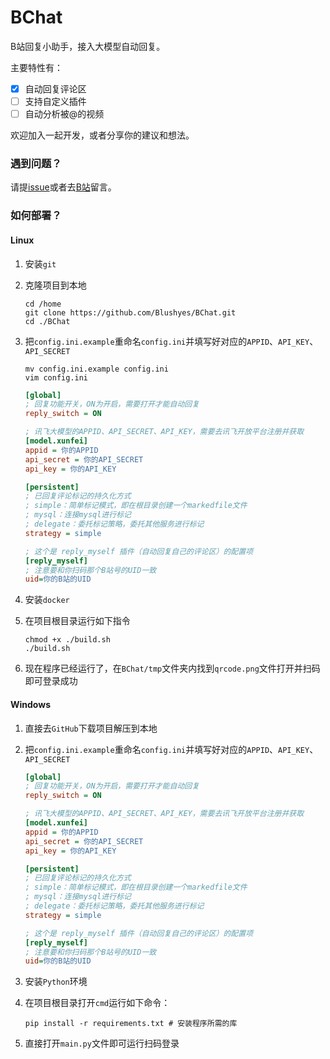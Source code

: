 # BChat

B站回复小助手，接入大模型自动回复。

主要特性有：

- [x] 自动回复评论区
- [ ] 支持自定义插件
- [ ] 自动分析被@的视频

欢迎加入一起开发，或者分享你的建议和想法。

### 遇到问题？

请提[issue](https://github.com/Blushyes/BChat/issues)或者去[B站](https://www.bilibili.com/video/BV1Y14y1i7Nn)留言。

### 如何部署？

#### Linux

1. 安装`git`
2. 克隆项目到本地

   ```shell
   cd /home
   git clone https://github.com/Blushyes/BChat.git
   cd ./BChat
   ```

3. 把`config.ini.example`重命名`config.ini`并填写好对应的`APPID`、`API_KEY`、`API_SECRET`

   ```shell
   mv config.ini.example config.ini
   vim config.ini
   ```
   ```ini
   [global]
   ; 回复功能开关，ON为开启，需要打开才能自动回复
   reply_switch = ON
   
   ; 讯飞大模型的APPID、API_SECRET、API_KEY，需要去讯飞开放平台注册并获取
   [model.xunfei]
   appid = 你的APPID
   api_secret = 你的API_SECRET
   api_key = 你的API_KEY
   
   [persistent]
   ; 已回复评论标记的持久化方式
   ; simple：简单标记模式，即在根目录创建一个markedfile文件
   ; mysql：连接mysql进行标记
   ; delegate：委托标记策略，委托其他服务进行标记
   strategy = simple   
   
   ; 这个是 reply_myself 插件（自动回复自己的评论区）的配置项
   [reply_myself]
   ; 注意要和你扫码那个B站号的UID一致
   uid=你的B站的UID
   ```

4. 安装`docker`
5. 在项目根目录运行如下指令

    ```shell
    chmod +x ./build.sh
    ./build.sh
    ```

6. 现在程序已经运行了，在`BChat/tmp`文件夹内找到`qrcode.png`文件打开并扫码即可登录成功

#### Windows

1. 直接去`GitHub`下载项目解压到本地
2. 把`config.ini.example`重命名`config.ini`并填写好对应的`APPID`、`API_KEY`、`API_SECRET`

   ```ini
   [global]
   ; 回复功能开关，ON为开启，需要打开才能自动回复
   reply_switch = ON
   
   ; 讯飞大模型的APPID、API_SECRET、API_KEY，需要去讯飞开放平台注册并获取
   [model.xunfei]
   appid = 你的APPID
   api_secret = 你的API_SECRET
   api_key = 你的API_KEY
   
   [persistent]
   ; 已回复评论标记的持久化方式
   ; simple：简单标记模式，即在根目录创建一个markedfile文件
   ; mysql：连接mysql进行标记
   ; delegate：委托标记策略，委托其他服务进行标记
   strategy = simple   
   
   ; 这个是 reply_myself 插件（自动回复自己的评论区）的配置项
   [reply_myself]
   ; 注意要和你扫码那个B站号的UID一致
   uid=你的B站的UID
   ```

3. 安装`Python`环境
4. 在项目根目录打开`cmd`运行如下命令：

   ```shell
   pip install -r requirements.txt # 安装程序所需的库
   ```

5. 直接打开`main.py`文件即可运行扫码登录